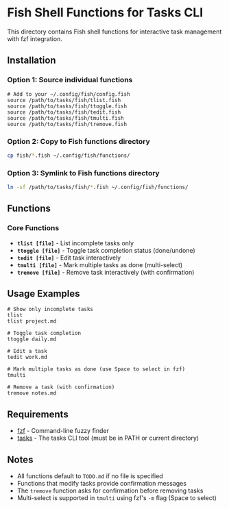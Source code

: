 # Fish Shell Functions for Tasks CLI

This directory contains Fish shell functions for interactive task management with fzf integration.

## Installation

### Option 1: Source individual functions
```fish
# Add to your ~/.config/fish/config.fish
source /path/to/tasks/fish/tlist.fish
source /path/to/tasks/fish/ttoggle.fish
source /path/to/tasks/fish/tedit.fish
source /path/to/tasks/fish/tmulti.fish
source /path/to/tasks/fish/tremove.fish
```

### Option 2: Copy to Fish functions directory
```bash
cp fish/*.fish ~/.config/fish/functions/
```

### Option 3: Symlink to Fish functions directory
```bash
ln -sf /path/to/tasks/fish/*.fish ~/.config/fish/functions/
```

## Functions

### Core Functions

- **`tlist [file]`** - List incomplete tasks only
- **`ttoggle [file]`** - Toggle task completion status (done/undone)
- **`tedit [file]`** - Edit task interactively
- **`tmulti [file]`** - Mark multiple tasks as done (multi-select)
- **`tremove [file]`** - Remove task interactively (with confirmation)

## Usage Examples

```fish
# Show only incomplete tasks
tlist
tlist project.md

# Toggle task completion
ttoggle daily.md

# Edit a task
tedit work.md

# Mark multiple tasks as done (use Space to select in fzf)
tmulti

# Remove a task (with confirmation)
tremove notes.md
```

## Requirements

- [fzf](https://github.com/junegunn/fzf) - Command-line fuzzy finder
- [tasks](../README.md) - The tasks CLI tool (must be in PATH or current directory)

## Notes

- All functions default to `TODO.md` if no file is specified
- Functions that modify tasks provide confirmation messages
- The `tremove` function asks for confirmation before removing tasks
- Multi-select is supported in `tmulti` using fzf's `-m` flag (Space to select)